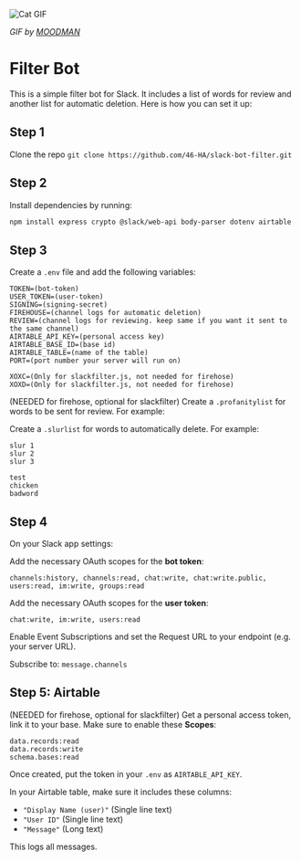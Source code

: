 ![Cat GIF](https://media1.giphy.com/media/v1.Y2lkPTc5MGI3NjExYTYxbnJkN2ExZ3Z0MnppbDk3OXNuc2VpNTZ3cHprOWVlNzBreTlqNyZlcD12MV9pbnRlcm5hbF9naWZfYnlfaWQmY3Q9Zw/VbnUQpnihPSIgIXuZv/giphy.gif)

*GIF by [MOODMAN](https://giphy.com/gifs/computer-cat-wearing-glasses-VbnUQpnihPSIgIXuZv)*

# Filter Bot

This is a simple filter bot for Slack. It includes a list of words for review and another list for automatic deletion. Here is how you can set it up:

## Step 1
Clone the repo
`git clone https://github.com/46-HA/slack-bot-filter.git
`

## Step 2
Install dependencies by running:
```bash
npm install express crypto @slack/web-api body-parser dotenv airtable
```

## Step 3
Create a `.env` file and add the following variables:

```env
TOKEN=(bot-token)
USER_TOKEN=(user-token)
SIGNING=(signing-secret)
FIREHOUSE=(channel logs for automatic deletion)
REVIEW=(channel logs for reviewing. keep same if you want it sent to the same channel)
AIRTABLE_API_KEY=(personal access key)
AIRTABLE_BASE_ID=(base id)
AIRTABLE_TABLE=(name of the table)
PORT=(port number your server will run on)

XOXC=(Only for slackfilter.js, not needed for firehose)
XOXD=(Only for slackfilter.js, not needed for firehose)
```

(NEEDED for firehose, optional for slackfilter)
Create a `.profanitylist` for words to be sent for review.
For example: 

Create a `.slurlist` for words to automatically delete.
For example: 
```
slur 1
slur 2
slur 3
```

```
test
chicken
badword
```



## Step 4
On your Slack app settings:

Add the necessary OAuth scopes for the **bot token**:
```
channels:history, channels:read, chat:write, chat:write.public, users:read, im:write, groups:read
```

Add the necessary OAuth scopes for the **user token**:
```
chat:write, im:write, users:read
```

Enable Event Subscriptions and set the Request URL to your endpoint (e.g. your server URL).

Subscribe to: `message.channels`

## Step 5: Airtable
(NEEDED for firehose, optional for slackfilter)
Get a personal access token, link it to your base. Make sure to enable these **Scopes**:

```
data.records:read
data.records:write
schema.bases:read
```

Once created, put the token in your `.env` as `AIRTABLE_API_KEY`.

In your Airtable table, make sure it includes these columns:
- `"Display Name (user)"` (Single line text)
- `"User ID"` (Single line text)
- `"Message"` (Long text)

This logs all messages.
